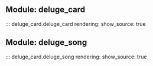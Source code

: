 
## Module: deluge_card
::: deluge_card.deluge_card
    rendering:
      show_source: true

## Module: deluge_song
::: deluge_card.deluge_song
    rendering:
      show_source: true
